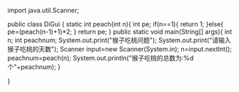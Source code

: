 import java.util.Scanner;

public class DiGui {
     static int peach(int n){
        int pe;
        if(n==1){
            return 1;
        }else{
            pe=(peach(n-1)+1)*2;
        }
        return pe;
    }
public static void main(String[] args){
        int n;
        int peachnum;
        System.out.print("猴子吃桃问题");
        System.out.print("请输入猴子吃桃的天数");
        Scanner input=new Scanner(System.in);
        n=input.nextInt();
        peachnum=peach(n);
        System.out.println("猴子吃桃的总数为:%d个"+peachnum);
}

}
